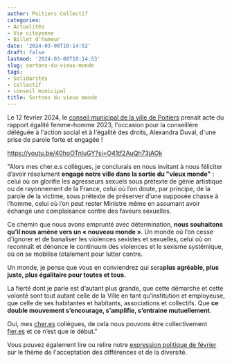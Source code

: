 ```yaml
---
author: Poitiers Collectif
categories:
- Actualités
- Vie citoyenne
- Billet d'humeur
date: '2024-03-08T10:14:52'
draft: false
lastmod: '2024-03-08T10:14:53'
slug: sortons-du-vieux-monde
tags:
- Solidarités
- Collectif
- conseil municipal
title: Sortons du vieux monde
---
```


Le 12 février 2024, le [conseil municipal de la ville de Poitiers](https://www.youtube.com/live/c1kxh1c4fgU?si=aeiwZHzRvO4Wrzkt) prenait acte du rapport égalité femme-homme 2023, l'occasion pour la conseillère déléguée à l'action social et à l'égalité des droits, Alexandra Duval, d'une prise de parole forte et engagée !

https://youtu.be/40hoOTnluGY?si=O41tf2AuQh73jAOk 

"Alors mes cher.e.s collègues, je conclurais en nous invitant à nous féliciter d’avoir résolument **engagé notre ville dans la sortie du "vieux monde"** : celui où on glorifie les agresseurs sexuels sous prétexte de génie artistique ou de rayonnement de la France, celui où l’on doute, par principe, de la parole de la victime, sous prétexte de préserver d’une supposée chasse à l’homme, celui où l’on peut rester Ministre même en assumant avoir échangé une complaisance contre des faveurs sexuelles.

Ce chemin que nous avons emprunté avec détermination, **nous souhaitons qu’il nous amène vers un « nouveau monde »**. Un monde où l’on cesse d'ignorer et de banaliser les violences sexistes et sexuelles, celui où on reconnaît et dénonce le continuum des violences et le sexisme systémique, où on se mobilise totalement pour lutter contre.

Un monde, je pense que vous en conviendrez qui sera**plus agréable, plus juste, plus égalitaire pour toutes et tous.**

La fierté dont je parle est d’autant plus grande, que cette démarche et cette volonté sont tout autant celle de la Ville en tant qu’institution et employeuse, que celle de ses habitantes et habitants, associations et collectifs. Que **ce double mouvement s’encourage, s’amplifie, s’entraine mutuellement**.

Oui, mes [cher.es](http://cher.es/) collègues, de cela nous pouvons être collectivement [fier.es](http://fier.es/) et ce n’est que le début."

Vous pouvez également lire ou relire notre [expression politique de février](https://poitierscollectif.fr/actualites/les-differences-et-la-diversite-font-notre-force/) sur le thème de l'acceptation des différences et de la diversité.
